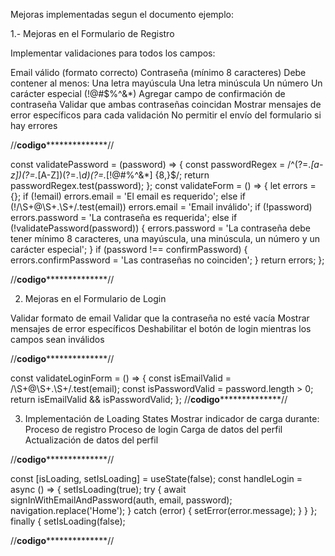 Mejoras implementadas segun el documento ejemplo:

1.- Mejoras en el Formulario de Registro

Implementar validaciones para todos los campos:

 Email válido (formato correcto)
 Contraseña (mínimo 8 caracteres)
 Debe contener al menos:
 Una letra mayúscula
 Una letra minúscula
 Un número
 Un carácter especial (!@#$%^&*)
 Agregar campo de confirmación de contraseña
 Validar que ambas contraseñas coincidan
 Mostrar mensajes de error específicos para cada validación
 No permitir el envío del formulario si hay errores
 
//******************codigo********************************//


const validatePassword = (password) => {
 const passwordRegex = /^(?=.*[a-z])(?=.*[A-Z])(?=.*\d)(?=.*[!@#$%^&*])[A-Za-z\d!@#$%^&*]
 {8,}$/;
 return passwordRegex.test(password);
};
 const validateForm = () => {
 let errors = {};
 if (!email) errors.email = 'El email es requerido';
 else if (!/\S+@\S+\.\S+/.test(email)) errors.email = 'Email inválido';
 if (!password) errors.password = 'La contraseña es requerida';
 else if (!validatePassword(password)) {
 errors.password = 'La contraseña debe tener mínimo 8 caracteres, una mayúscula, una 
minúscula, un número y un carácter especial';
  }
 if (password !== confirmPassword) {
 errors.confirmPassword = 'Las contraseñas no coinciden';
  }
 return errors;
 };

 //******************codigo********************************//


 2. Mejoras en el Formulario de Login

 Validar formato de email
 Validar que la contraseña no esté vacía
 Mostrar mensajes de error específicos
 Deshabilitar el botón de login mientras los campos sean inválidos

 
 //******************codigo********************************//



 const validateLoginForm = () => {
 const isEmailValid = /\S+@\S+\.\S+/.test(email);
 const isPasswordValid = password.length > 0;
 return isEmailValid && isPasswordValid;
 };
 //******************codigo********************************//




  3. Implementación de Loading States
     Mostrar indicador de carga durante:
     Proceso de registro
     Proceso de login
     Carga de datos del perfil
     Actualización de datos del perfil

  //******************codigo********************************//

  
  const [isLoading, setIsLoading] = useState(false);
   const handleLogin = async () => {
   setIsLoading(true);
   try {
   await signInWithEmailAndPassword(auth, email, password);
   navigation.replace('Home');
    } 
  catch (error) {
   setError(error.message);
    } 
    }
   };
   finally {
   setIsLoading(false);

   
  //******************codigo********************************//
   




 
